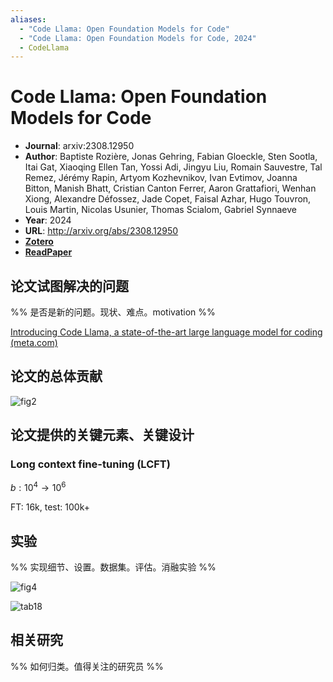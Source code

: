 ```yaml
---
aliases:
  - "Code Llama: Open Foundation Models for Code"
  - "Code Llama: Open Foundation Models for Code, 2024"
  - CodeLlama
---
```

# Code Llama: Open Foundation Models for Code

- **Journal**: arxiv:2308.12950
- **Author**: Baptiste Rozière, Jonas Gehring, Fabian Gloeckle, Sten Sootla, Itai Gat, Xiaoqing Ellen Tan, Yossi Adi, Jingyu Liu, Romain Sauvestre, Tal Remez, Jérémy Rapin, Artyom Kozhevnikov, Ivan Evtimov, Joanna Bitton, Manish Bhatt, Cristian Canton Ferrer, Aaron Grattafiori, Wenhan Xiong, Alexandre Défossez, Jade Copet, Faisal Azhar, Hugo Touvron, Louis Martin, Nicolas Usunier, Thomas Scialom, Gabriel Synnaeve
- **Year**: 2024
- **URL**: http://arxiv.org/abs/2308.12950
- [**Zotero**](zotero://select/items/@2024CodeLlamaOpenRoziere)
- [**ReadPaper**](https://readpaper.com/pdf-annotate/note?noteId=2356332874547958528)

## 论文试图解决的问题

%% 是否是新的问题。现状、难点。motivation %%

[Introducing Code Llama, a state-of-the-art large language model for coding (meta.com)](https://ai.meta.com/blog/code-llama-large-language-model-coding/)

## 论文的总体贡献

![fig2](https://pdf.cdn.readpaper.com/parsed/fetch_target/19f70d19509f510aabd37a4985eb81e7_2_Figure_2_1067896127.png)

## 论文提供的关键元素、关键设计

### Long context fine-tuning (LCFT)

$b:10^4\rightarrow 10^6$

FT: 16k, test: 100k+


## 实验

%% 实现细节、设置。数据集。评估。消融实验 %%

![fig4](https://pdf.cdn.readpaper.com/parsed/fetch_target/85109bfd7cb12c7f01305831175aeebc_10_Figure_4_881674982.png)

![tab18](https://pdf.cdn.readpaper.com/parsed/fetch_target/19f70d19509f510aabd37a4985eb81e7_32_Table_18_-1790141346.png)


## 相关研究

%% 如何归类。值得关注的研究员 %%
